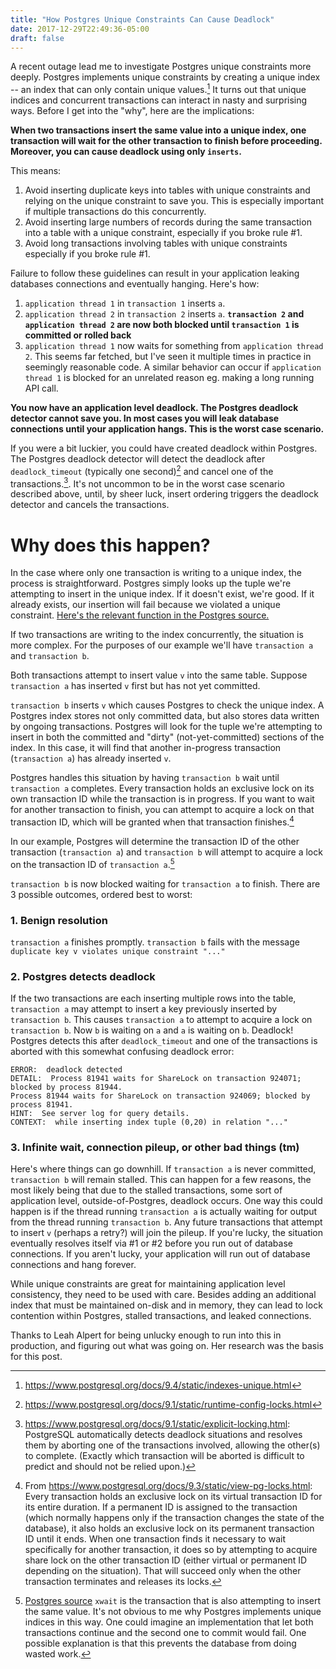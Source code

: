 ```yaml
---
title: "How Postgres Unique Constraints Can Cause Deadlock"
date: 2017-12-29T22:49:36-05:00
draft: false
---
```




A recent outage lead me to investigate Postgres unique constraints more deeply. Postgres implements unique constraints by creating a unique index -- an index that can only contain unique values.[^4] It turns out that unique indices and concurrent transactions can interact in nasty and surprising ways. Before I get into the "why", here are the implications:

**When two transactions insert the same value into a unique index, one transaction will wait for the other transaction to finish before proceeding. Moreover, you can cause deadlock using only `inserts`.** 

This means:

1. Avoid inserting duplicate keys into tables with unique constraints and relying on the unique constraint to save you. This is especially important if multiple transactions do this concurrently.
2. Avoid inserting large numbers of records during the same transaction into a table with a unique constraint, especially if you broke rule #1.
3. Avoid long transactions involving tables with unique constraints especially if you broke rule #1.

Failure to follow these guidelines can result in your application leaking databases connections and eventually hanging. Here's how:

1. `application thread 1` in `transaction 1` inserts `a`.
2. `application thread 2` in `transaction 2` inserts `a`. **`transaction 2` and `application thread 2` are now both blocked until `transaction 1` is committed or rolled back**
3. `application thread 1` now waits for something from `application thread 2`. This seems far fetched, but I've seen it multiple times in practice in seemingly reasonable code. A similar behavior can occur if `application thread 1` is blocked for an unrelated reason eg. making a long running API call.

**You now have an application level deadlock. The Postgres deadlock detector cannot save you. In most cases you will leak database connections until your application hangs. This is the worst case scenario.**

If you were a bit luckier, you could have created deadlock within Postgres. The Postgres deadlock detector will detect the deadlock after `deadlock_timeout` (typically one second)[^1] and cancel one of the transactions.[^5]. It's not uncommon to be in the worst case scenario described above, until, by sheer luck, insert ordering triggers the deadlock detector and cancels the transactions.

# Why does this happen?

In the case where only one transaction is writing to a unique index, the process is straightforward. Postgres simply looks up the tuple we're attempting to insert in the unique index. If it doesn't exist, we're good. If it already exists, our insertion will fail because we violated a unique constraint. [Here's the relevant function in the Postgres source.](https://github.com/postgres/postgres/blob/382ceff/src/backend/executor/execIndexing.c#L639)

If two transactions are writing to the index concurrently, the situation is more complex. For the purposes of our example we'll have `transaction a` and `transaction b`.

Both transactions attempt to insert value `v` into the same table. Suppose `transaction a` has inserted `v` first but has not yet committed.

`transaction b` inserts `v` which causes Postgres to check the unique index. A Postgres index stores not only committed data, but also stores data written by ongoing transactions. Postgres will look for the tuple we're attempting to insert in both the committed and "dirty" (not-yet-committed) sections of the index. In this case, it will find that another in-progress transaction (`transaction a`) has already inserted `v`. 

Postgres handles this situation by having `transaction b` wait until `transaction a` completes. Every transaction holds an exclusive lock on its own transaction ID while the transaction is in progress. If you want to wait for another transaction to finish, you can attempt to acquire a lock on that transaction ID, which will be granted when that transaction finishes.[^3] 

In our example, Postgres will determine the transaction ID of the other transaction (`transaction a`) and `transaction b` will attempt to acquire a lock on the transaction ID of `transaction a`.[^2] 

`transaction b` is now blocked waiting for `transaction a` to finish. There are 3 possible outcomes, ordered best to worst:

### 1. Benign resolution
`transaction a` finishes promptly. `transaction b` fails with the message `duplicate key v violates unique constraint "..."`

### 2. Postgres detects deadlock
If the two transactions are each inserting multiple rows into the table, `transaction a` may attempt to insert a key previously inserted by `transaction b`. This causes `transaction a` to attempt to acquire a lock on `transaction b`. Now `b` is waiting on `a` and `a` is waiting on `b`. Deadlock! Postgres detects this after `deadlock_timeout` and one of the transactions is aborted with this somewhat confusing deadlock error: 

```
ERROR:  deadlock detected
DETAIL:  Process 81941 waits for ShareLock on transaction 924071; blocked by process 81944.
Process 81944 waits for ShareLock on transaction 924069; blocked by process 81941.
HINT:  See server log for query details.
CONTEXT:  while inserting index tuple (0,20) in relation "..."
```

### 3. Infinite wait, connection pileup, or other bad things (tm)
Here's where things can go downhill. If `transaction a` is never committed, `transaction b` will remain stalled. This can happen for a few reasons, the most likely being that due to the stalled transactions, some sort of application level, outside-of-Postgres, deadlock occurs. One way this could happen is if the thread running `transaction a` is actually waiting for output from the thread running `transaction b`. Any future transactions that attempt to insert `v` (perhaps a retry?) will join the pileup. If you're lucky, the situation eventually resolves itself via #1 or #2 before you run out of database connections. If you aren't lucky, your application will run out of database connections and hang forever.

While unique constraints are great for maintaining application level consistency, they need to be used with care. Besides adding an additional index that must be maintained on-disk and in memory, they can lead to lock contention within Postgres, stalled transactions, and leaked connections.

Thanks to Leah Alpert for being unlucky enough to run into this in production, and figuring out what was going on. Her research was the basis for this post.

[^1]: https://www.postgresql.org/docs/9.1/static/runtime-config-locks.html
[^2]: [Postgres source](https://github.com/postgres/postgres/blob/382ceff/src/backend/executor/execIndexing.c#L796) `xwait` is the transaction that is also attempting to insert the same value. It's not obvious to me why Postgres implements unique indices in this way. One could imagine an implementation that let both transactions continue and the second one to commit would fail. One possible explanation is that this prevents the database from doing wasted work.
[^3]: From https://www.postgresql.org/docs/9.3/static/view-pg-locks.html: Every transaction holds an exclusive lock on its virtual transaction ID for its entire duration. If a permanent ID is assigned to the transaction (which normally happens only if the transaction changes the state of the database), it also holds an exclusive lock on its permanent transaction ID until it ends. When one transaction finds it necessary to wait specifically for another transaction, it does so by attempting to acquire share lock on the other transaction ID (either virtual or permanent ID depending on the situation). That will succeed only when the other transaction terminates and releases its locks.
[^4]: https://www.postgresql.org/docs/9.4/static/indexes-unique.html
[^5]: https://www.postgresql.org/docs/9.1/static/explicit-locking.html: PostgreSQL automatically detects deadlock situations and resolves them by aborting one of the transactions involved, allowing the other(s) to complete. (Exactly which transaction will be aborted is difficult to predict and should not be relied upon.) 


